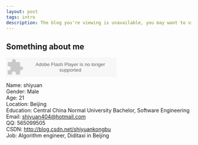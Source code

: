 ```yaml
---
layout: post
tags: intro
description: The blog you're viewing is unavailable, you may want to visit my backup(blog.shiyuan404.com)
---
```


## Something about me

<embed src="http://www.xiami.com/widget/39930265_48074,_235_346_000000_ffffff_1/multiPlayer.swf" type="application/x-shockwave-flash" width="300" height="52" wmode="transparent"></embed>

Name:  shiyuan   
Gender: Male   
Age:    21   
Location: Beijing   
Education: Central China Normal University Bachelor, Software Engineering   
Email: shiyuan404@hotmail.com   
QQ:  565099505   
CSDN: http://blog.csdn.net/shiyuankongbu   
Job: Algorithm engineer, Diditaxi in Beijing  

